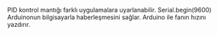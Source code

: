 PID kontrol mantığı farklı uygulamalara uyarlanabilir.
Serial.begin(9600) Arduinonun bilgisayarla haberleşmesini sağlar. Arduino ile fanın hızını yazdırır.
